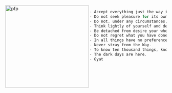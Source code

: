 
<a href="http://git.liveemily.xyz/emily">
   <img align="left" src="https://avatars.githubusercontent.com/u/52530023?s=400&u=e12dca11f0b28ede37321a430732896cbf68edb4&v=4" alt="pfp" width="260" height="260" id="pfp">
</a>

```java
- Accept everything just the way it is.
- Do not seek pleasure for its own sake.
- Do not, under any circumstances, depend on a partial feeling.
- Think lightly of yourself and deeply of the world.
- Be detached from desire your whole life long.
- Do not regret what you have done.
- In all things have no preferences.
- Never stray from the Way.
- To know ten thousand things, know one well
- The dark days are here.
- Gyat
```




<!--
**karlpv/karlpv** is a ✨ _special_ ✨ repository because its `README.md` (this file) appears on your GitHub profile.

Here are some ideas to get you started:

- 🔭 I’m currently working on ...
- 🌱 I’m currently learning ...
- 👯 I’m looking to collaborate on ...
- 🤔 I’m looking for help with ...
- 💬 Ask me about ...
- 📫 How to reach me: ...
- 😄 Pronouns: ...
- ⚡ Fun fact: ...
-->
